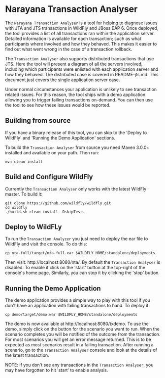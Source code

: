 # Narayana Transaction Analyser

The `Narayana Transaction Analyser` is a tool for helping to diagnose issues with JTA and JTS transactions in WildFly
and JBoss EAP 6. Once deployed, the tool provides a list of all transactions ran within the application server. Detailed
information is available for each transaction; such as what participants where involved and how they behaved. This makes
it easier to find out what went wrong in the case of a transaction rollback.

The `Transaction Analyser` also supports distributed transactions that use JTS. Here the tool will present a diagram of
all the servers involved, including which participants were enlisted with each application server and how they behaved. The distributed
case is covered in README-jts.md. This document just covers the single application server case.

Under normal circumstances your application is unlikely to see transaction related issues. For this reason, the tool ships
with a demo application allowing you to trigger failing transactions on-demand. You can then use the tool to see how
these issues would be reported.


## Building from source
If you have a binary release of this tool, you can skip to the 'Deploy to WildFly' and 'Running the Demo Application' sections.

To build the `Transaction Analyser` from source you need Maven 3.0.0+ installed and available on your path. Then run:

    mvn clean install

## Build and Configure WildFly

Currently the `Transaction Analyser` only works with the latest WildFly master. To build it:

    git clone https://github.com/wildfly/wildfly.git
    cd wildfly
    ./build.sh clean install -DskipTests



## Deploy to WildFLy
To run the `Transaction Analyzer` you just need to deploy the ear file to WildFly and visit the console. To do this:

    cp nta-full/target/nta-full.ear $WILDFLY_HOME/standalone/deployments

Then visit: http://localhost:8080/nta/. By default the `Transaction Analyser` is disabled. To enable it click on the 'start' button at the top-right
of the console's home page. Similarly, you can stop it by clicking the 'stop' button.


## Running the Demo Application
The demo application provides a simple way to play with this tool if you don't have an application with failing transactions to hand. To deploy it:

    cp demo/target/demo.war $WILDFLY_HOME/standalone/deployments

The demo is now available at http://localhost:8080/txdemo. To use the demo, simply click on the button for the scenario you want to run. When the scenario
completes you will be notified of the outcome from the transaction. For most scenarios you will get an error message returned. This is to be expected
as most scenarios result in a failing transaction. After running a scenario, go to the `Transaction Analyser` console and look at the details of the
latest transaction.

NOTE: if you don't see any transactions in the `Transaction Analyser`, you may have forgotten to hit 'start' to enable analysis.